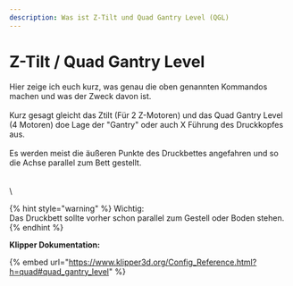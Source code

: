 ```yaml
---
description: Was ist Z-Tilt und Quad Gantry Level (QGL)
---
```


# Z-Tilt / Quad Gantry Level

Hier zeige ich euch kurz, was genau die oben genannten Kommandos machen und was der Zweck davon ist.\
\
Kurz gesagt gleicht das Ztilt (Für 2 Z-Motoren) und das Quad Gantry Level (4 Motoren) doe Lage der "Gantry" oder auch X Führung des Druckkopfes aus.\
\
Es werden meist die äußeren Punkte des Druckbettes angefahren und so die Achse parallel zum Bett gestellt.\
\
\
\


{% hint style="warning" %}
Wichtig: \
Das Druckbett sollte vorher schon parallel zum Gestell oder Boden stehen.
{% endhint %}

**Klipper Dokumentation:**

{% embed url="https://www.klipper3d.org/Config_Reference.html?h=quad#quad_gantry_level" %}
